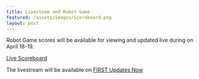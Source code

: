 ```yaml
---
title: Livesteam and Robot Game
featured: /assets/images/Scoreboard.png
layout: post
---
```

<p>Robot Game scores will be available for viewing and updated live during on April 18-19.

<a href="https://www.flltournament.com/Scoreboard.aspx?TID=25161">Live Scoreboard</a>
</p>

<p> The livestream will be available on
<a href="https://www.twitch.tv/firstupdatesnow"> FIRST Updates Now</a>
